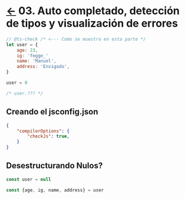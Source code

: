 # [<-](../README.md) 03. Auto completado, detección de tipos y visualización de errores

```js
// @ts-check /* <--- Como se muestra en esta parte */
let user = {
    age: 23,
    ig: 'fegge_'
    name: 'Manuel',
    address: 'Envigado',
}

user = 0 

/* user.??? */
```

## Creando el jsconfig.json

```json
{
    "compilerOptions": {
        "checkJs": true,
    }
}
```

## Desestructurando Nulos?

```js
const user = null

const {age, ig, name, address} = user
```